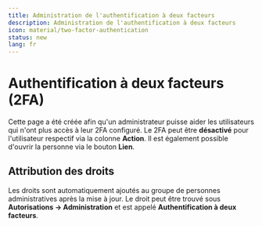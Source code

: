 ```yaml
---
title: Administration de l'authentification à deux facteurs
description: Administration de l'authentification à deux facteurs
icon: material/two-factor-authentication
status: new
lang: fr
---
```


# Authentification à deux facteurs (2FA)

Cette page a été créée afin qu'un administrateur puisse aider les utilisateurs qui n'ont plus accès à leur 2FA configuré.
Le 2FA peut être **désactivé** pour l'utilisateur respectif via la colonne **Action**. Il est également possible d'ouvrir la personne via le bouton **Lien**.

## Attribution des droits

Les droits sont automatiquement ajoutés au groupe de personnes administratives après la mise à jour. Le droit peut être trouvé sous **Autorisations -> Administration** et est appelé **Authentification à deux facteurs**. 


